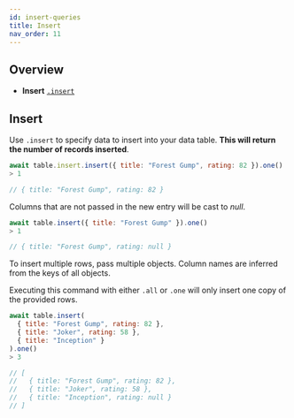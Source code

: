 ```yaml
---
id: insert-queries
title: Insert
nav_order: 11
---
```


## Overview

* **Insert** [`.insert`](#insert)

## Insert

Use `.insert` to specify data to insert into your data table. **This will return the number of records inserted**.

```js
await table.insert.insert({ title: "Forest Gump", rating: 82 }).one()
> 1

// { title: "Forest Gump", rating: 82 }
```

Columns that are not passed in the new entry will be cast to *null*.

```js
await table.insert({ title: "Forest Gump" }).one()
> 1

// { title: "Forest Gump", rating: null }
```

To insert multiple rows, pass multiple objects. Column names are inferred from the keys of all objects.

Executing this command with either `.all` or `.one` will only insert one copy of the provided rows.

```js
await table.insert(
  { title: "Forest Gump", rating: 82 },
  { title: "Joker", rating: 58 },
  { title: "Inception" }
).one()
> 3

// [
//   { title: "Forest Gump", rating: 82 },
//   { title: "Joker", rating: 58 },
//   { title: "Inception", rating: null }
// ]
```
